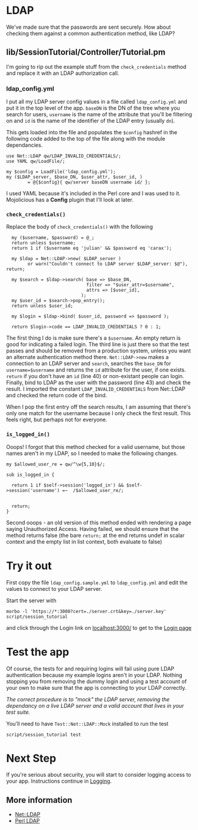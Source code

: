 # LDAP

We've made sure that the passwords are sent securely.  How about checking them
against a common authentication method, like LDAP?

## lib/SessionTutorial/Controller/Tutorial.pm

I'm going to rip out the example stuff from the `check_credentials` method
and replace it with an LDAP authorization call.

### ldap_config.yml
I put all my LDAP server config values in a file called `ldap_config.yml`
and put it in the top level of the app.
`baseDN` is the DN of the tree where you search for users, `username` is the name of 
the attribute that you'll be filtering on and `id` is the name of the identifier
of the LDAP entry (usually `dn`).

This gets loaded into the file and populates the `$config` hashref in the following code
added to the top of the file along with the module dependancies.
```
use Net::LDAP qw/LDAP_INVALID_CREDENTIALS/;
use YAML qw/LoadFile/;

my $config = LoadFile('ldap_config.yml');
my ($LDAP_server, $base_DN, $user_attr, $user_id, )
        = @{$config}{ qw/server baseDN username id/ };
```
I used YAML because it's included in the Perl core and I was used to it.
Mojolicious has a **Config** plugin that I'll look at later.

### `check_credentials()`
Replace the body of `check_credentials()` with the following
```
  my ($username, $password) = @_;
  return unless $username;
  return 1 if ($username eq 'julian' && $password eq 'carax');

  my $ldap = Net::LDAP->new( $LDAP_server )
        or warn("Couldn't connect to LDAP server $LDAP_server: $@"), return;

  my $search = $ldap->search( base => $base_DN,
                              filter => "$user_attr=$username",
                              attrs => [$user_id],
                            );
  my $user_id = $search->pop_entry();
  return unless $user_id;

  my $login = $ldap->bind( $user_id, password => $password );

  return $login->code == LDAP_INVALID_CREDENTIALS ? 0 : 1;
```
The first thing I do is make sure there's a `$username`.  An empty return is good for
indicating a failed login.
The third line is just there so that the test passes and should be removed from a production
system, unless you want an alternate authentication method there.
`Net::LDAP->new` makes a connection to an LDAP server and `search`, searches the `base_DN`
for `username=$username` and returns the `id` attribute for the user, if one exists.
`return` if you don't have an `id` (line 40) or non-existant people can login.
Finally, bind to LDAP as the user with the password (line 43) and check the result.
I imported the constant `LDAP_INVALID_CREDENTIALS` from Net::LDAP and checked 
the return code of the bind.

When I pop the first entry off the search results, I am assuming that
there's only one match for the username because I only check the first result.
This feels right, but perhaps not for everyone.

### `is_logged_in()`
Ooops!  I forgot that this method checked for a valid username, but those names aren't in
my LDAP, so I needed to make the following changes.
```
my $allowed_user_re = qw/^\w{5,10}$/;

sub is_logged_in {

  return 1 if $self->session('logged_in') && $self->session('username') =~  /$allowed_user_re/;


  return;
}
```
Second ooops - an old version of this method ended with rendering a page saying Unauthorized Access.
Having failed, we should ensure that the method returns false (the bare `return;` at the end returns
undef in scalar context and the empty list in list context, both evaluate to false)

# Try it out
First copy the file `ldap_config.sample.yml` to `ldap_config.yml` and edit
the values to connect to your LDAP server.

Start the server with
```
morbo -l 'https://*:3000?cert=./server.crt&key=./server.key' script/session_tutorial
```
and click through the Login link on [localhost:3000/](https://localhost:3000/)
to get to the [Login page](https://localhost:3000/login)

# Test the app

Of course, the tests for and requiring logins will fail using pure LDAP authentication
because my example logins aren't in your LDAP.  Nothing stopping you from removing
the dummy login and using a test account of your own to make sure that the
app is connecting to your LDAP correctly.

_The correct procedure is to "mock" the LDAP server, removing the dependancy on a
live LDAP server and a valid account that lives in your test suite._

You'll need to have `Test::Net::LDAP::Mock` installed to run the test

```
script/session_tutorial test 
```


# Next Step

If you're serious about security, you will start to consider logging access to your app.
Instructions continue in [Logging](Logging.md). 

## More information

* [Net::LDAP](https://metacpan.org/pod/Net::LDAP)
* [Perl LDAP](http://ldap.perl.org/)

